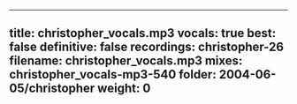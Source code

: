 
---
title: christopher_vocals.mp3
vocals: true
best: false
definitive: false
recordings: christopher-26
filename: christopher_vocals.mp3
mixes: christopher_vocals-mp3-540
folder: 2004-06-05/christopher
weight: 0
---
